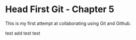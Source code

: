# Head First Git - Chapter 5

This is my first attempt at collaborating using Git and Github.

test
add test test
